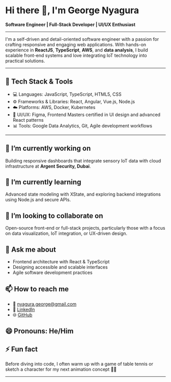 # Hi there 👋, I'm George Nyagura

**Software Engineer | Full-Stack Developer | UI/UX Enthusiast**

---

I'm a self-driven and detail-oriented software engineer with a passion for crafting responsive and engaging web applications. With hands-on experience in **ReactJS**, **TypeScript**, **AWS**, and **data analysis**, I build scalable front-end systems and love integrating IoT technology into practical solutions.

---

## 🚀 Tech Stack & Tools

- 💻 Languages: JavaScript, TypeScript, HTML5, CSS
- ⚙️ Frameworks & Libraries: React, Angular, Vue.js, Node.js
- ☁️ Platforms: AWS, Docker, Kubernetes
- 🎨 UI/UX: Figma, Frontend Masters certified in UI design and advanced React patterns
- 📊 Tools: Google Data Analytics, Git, Agile development workflows

---

## 🔭 I’m currently working on
Building responsive dashboards that integrate sensory IoT data with cloud infrastructure at **Argent Security, Dubai**.

## 🌱 I’m currently learning
Advanced state modeling with XState, and exploring backend integrations using Node.js and secure APIs.

## 👯 I’m looking to collaborate on
Open-source front-end or full-stack projects, particularly those with a focus on data visualization, IoT integration, or UX-driven design.

## 💬 Ask me about
- Frontend architecture with React & TypeScript
- Designing accessible and scalable interfaces
- Agile software development practices

## 📫 How to reach me
- 📧 nyagura.george@gmail.com  
- 💼 [LinkedIn](https://www.linkedin.com/in/georgenyagura/)  
- 🌐 [GitHub](https://github.com/NumNine9)

## 😄 Pronouns: He/Him

## ⚡ Fun fact
Before diving into code, I often warm up with a game of table tennis or sketch a character for my next animation concept 🎨🏓

---
